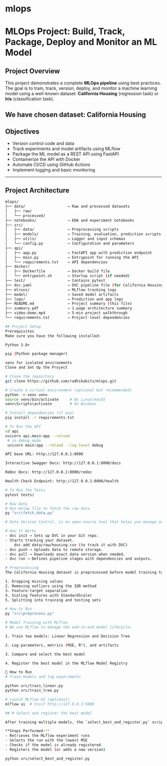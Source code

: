 # mlops
# MLOps Project: Build, Track, Package, Deploy and Monitor an ML Model

## Project Overview

This project demonstrates a complete **MLOps pipeline** using best practices. The goal is to train, track, version, deploy, and monitor a machine learning model using a well-known dataset: **California Housing** (regression task) or **Iris** (classification task).

We have chosen dataset: **California Housing**
---

## Objectives

- Version control code and data
- Track experiments and model artifacts using MLflow
- Package the ML model as a REST API using FastAPI
- Containerize the API with Docker
- Automate CI/CD using GitHub Actions
- Implement logging and basic monitoring

---

## Project Architecture

```bash
mlops/
├── data/                   → Raw and processed datasets
│   ├── raw/                 
│   └── processed/
├── notebooks/              → EDA and experiment notebooks
├── src/
│   ├── data/               → Preprocessing scripts
│   ├── models/             → Training, evaluation, prediction scripts
│   ├── utils/              → Logger and input schemas
│   └── config.py           → Configuration and parameters
├── api/
│   ├── app.py              → FastAPI app with prediction endpoint
│   ├── main.py             → Entrypoint for running the API
│   └── requirements.txt    → API dependencies
├── docker/
│   ├── Dockerfile          → Docker build file
│   └── entrypoint.sh       → Startup script (if needed)
├── test/                   → Contains pytest
├── dvc.yaml                → DVC pipeline file (for California Housing)
├── mlruns/                 → MLflow tracking logs
├── model/                  → Saved model artifacts
├── logs/                   → Prediction and app logs
├── README.md               → Project summary (this file)
├── summary.pdf             → 1-page architecture summary
├── video-demo.mp4          → 5-min project walkthrough
└── requirements.txt        → Project-level dependencies

## Project Setup
Prerequisites
Make sure you have the following installed:

Python 3.8+

pip (Python package manager)

venv for isolated environments
Clone and Set Up the Project

# Clone the repository
git clone https://github.com/radhikabits/mlops.git

# Create a virtual environment (optional but recommended)
python -m venv venv
source venv/bin/activate     # On Linux/macOS
venv\Scripts\activate        # On Windows

# Install dependencies (if any)
pip install -r requirements.txt

# To Run the API
cd api
uvicorn api.main:app --reload
 # in debug mode
 uvicorn main:app --reload --log-level debug

API base URL: http://127.0.0.1:8000

Interactive Swagger Docs: http://127.0.0.1:8000/docs

ReDoc Docs: http://127.0.0.1:8000/redoc

Health Check Endpoint: http://127.0.0.1:8000/health

# To Run the Tests
pytest tests/

# Raw Data
# Run below file to fetch the raw data
py "src\fetch_data.py"

# Data Version Control, is an open-source tool that helps you manage and version control data

# How It Works
- dvc init → Sets up DVC in your Git repo.
- Starts tracking your dataset.
    dvc add data/raw/housing.csv (to track it with DVC)
- dvc push → Uploads data to remote storage.
- dvc pull → Downloads exact data version when needed.
- dvc run → Defines pipeline stages with dependencies and outputs.

# Preprocessing
The California Housing dataset is preprocessed before model training to ensure data quality and consistency. Preprocessing includes:

1. Dropping missing values
2. Removing outliers using the IQR method
3. Feature-target separation
4. Scaling features with StandardScaler
5. Splitting into training and testing sets

# How to Run
py "src\preprocess.py"

# Model Training with MLflow
# We use MLflow to manage the end-to-end model lifecycle:

1. Train two models: Linear Regression and Decision Tree

2. Log parameters, metrics (MSE, R²), and artifacts

3. Compare and select the best model

4. Register the best model in the MLflow Model Registry

🔧 How to Run
# Train models and log experiments

python src/train_linear.py
python src/train_tree.py

# Launch MLflow UI (optional)
mlflow ui  # Visit http://127.0.0.1:5000

## # Select and register the best model

After training multiple models, the `select_best_and_register.py` script compares them using a selected metric (default: `mse`) and registers the best-performing model in MLflow.

**Steps Performed:**
- Retrieves the MLflow experiment runs
- Selects the run with the lowest MSE
- Checks if the model is already registered
- Registers the model (or adds a new version)

python src/select_best_and_register.py
